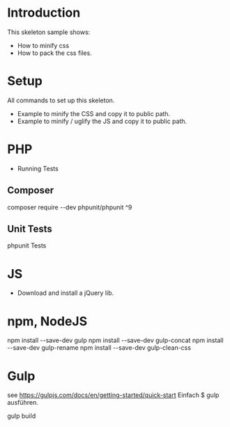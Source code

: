 # Introduction
This skeleton sample shows:
- How to minify css
- How to pack the css files.

# Setup 
All commands to set up this skeleton.
- Example to minify the CSS and copy it to public path.
- Example to minify / uglify the JS and copy it to public path.

# PHP
- Running Tests

## Composer
composer require --dev phpunit/phpunit ^9

## Unit Tests
phpunit Tests

# JS
- Download and install a jQuery lib.

# npm, NodeJS
npm install --save-dev gulp
npm install --save-dev gulp-concat
npm install --save-dev gulp-rename
npm install --save-dev gulp-clean-css

# Gulp
see https://gulpjs.com/docs/en/getting-started/quick-start
Einfach $ gulp ausführen.

gulp build